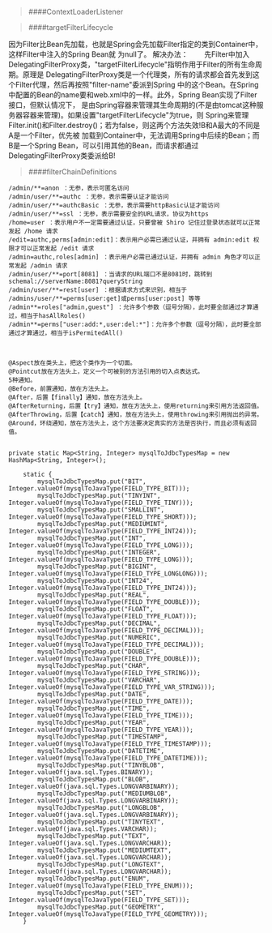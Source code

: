>####ContextLoaderListener


>####targetFilterLifecycle

因为Filter比Bean先加载，也就是Spring会先加载Filter指定的类到Container中，这样Filter中注入的Spring Bean就 
为null了。 
解决办法： 
  先Filter中加入DelegatingFilterProxy类，"targetFilterLifecycle"指明作用于Filter的所有生命周期。原理是 
DelegatingFilterProxy类是一个代理类，所有的请求都会首先发到这个Filter代理，然后再按照"filter-name"委派到Spring 
中的这个Bean。在Spring中配置的Bean的name要和web.xml中的一样。此外，Spring Bean实现了Filter接口，但默认情况下， 
是由Spring容器来管理其生命周期的(不是由tomcat这种服务器容器来管理)。如果设置"targetFilterLifecycle"为true，则 
Spring来管理Filter.init()和Filter.destroy()；若为false，则这两个方法失效!B和A最大的不同是A是一个Filter，优先被 
加载到Container中，无法调用Spring中后续的Bean；而B是一个Spring Bean，可以引用其他的Bean，而请求都通过 
DelegatingFilterProxy类委派给B!

>####filterChainDefinitions
  
    /admin/**=anon ：无参，表示可匿名访问
    /admin/user/**=authc ：无参，表示需要认证才能访问
    /admin/user/**=authcBasic ：无参，表示需要httpBasic认证才能访问
    /admin/user/**=ssl ：无参，表示需要安全的URL请求，协议为https
    /home=user ：表示用户不一定需要通过认证，只要曾被 Shiro 记住过登录状态就可以正常发起 /home 请求
    /edit=authc,perms[admin:edit]：表示用户必需已通过认证，并拥有 admin:edit 权限才可以正常发起 /edit 请求
    /admin=authc,roles[admin] ：表示用户必需已通过认证，并拥有 admin 角色才可以正常发起 /admin 请求
    /admin/user/**=port[8081] ：当请求的URL端口不是8081时，跳转到schemal://serverName:8081?queryString
    /admin/user/**=rest[user] ：根据请求方式来识别，相当于 /admins/user/**=perms[user:get]或perms[user:post] 等等
    /admin**=roles["admin,guest"] ：允许多个参数（逗号分隔），此时要全部通过才算通过，相当于hasAllRoles()
    /admin**=perms["user:add:*,user:del:*"]：允许多个参数（逗号分隔），此时要全部通过才算通过，相当于isPermitedAll()


    
    @Aspect放在类头上，把这个类作为一个切面。
    @Pointcut放在方法头上，定义一个可被别的方法引用的切入点表达式。
    5种通知。
    @Before，前置通知，放在方法头上。
    @After，后置【finally】通知，放在方法头上。
    @AfterReturning，后置【try】通知，放在方法头上，使用returning来引用方法返回值。
    @AfterThrowing，后置【catch】通知，放在方法头上，使用throwing来引用抛出的异常。
    @Around，环绕通知，放在方法头上，这个方法要决定真实的方法是否执行，而且必须有返回值。
    
    
    private static Map<String, Integer> mysqlToJdbcTypesMap = new HashMap<String, Integer>();
     
        static {
            mysqlToJdbcTypesMap.put("BIT", Integer.valueOf(mysqlToJavaType(FIELD_TYPE_BIT)));
            mysqlToJdbcTypesMap.put("TINYINT", Integer.valueOf(mysqlToJavaType(FIELD_TYPE_TINY)));
            mysqlToJdbcTypesMap.put("SMALLINT", Integer.valueOf(mysqlToJavaType(FIELD_TYPE_SHORT)));
            mysqlToJdbcTypesMap.put("MEDIUMINT", Integer.valueOf(mysqlToJavaType(FIELD_TYPE_INT24)));
            mysqlToJdbcTypesMap.put("INT", Integer.valueOf(mysqlToJavaType(FIELD_TYPE_LONG)));
            mysqlToJdbcTypesMap.put("INTEGER", Integer.valueOf(mysqlToJavaType(FIELD_TYPE_LONG)));
            mysqlToJdbcTypesMap.put("BIGINT", Integer.valueOf(mysqlToJavaType(FIELD_TYPE_LONGLONG)));
            mysqlToJdbcTypesMap.put("INT24", Integer.valueOf(mysqlToJavaType(FIELD_TYPE_INT24)));
            mysqlToJdbcTypesMap.put("REAL", Integer.valueOf(mysqlToJavaType(FIELD_TYPE_DOUBLE)));
            mysqlToJdbcTypesMap.put("FLOAT", Integer.valueOf(mysqlToJavaType(FIELD_TYPE_FLOAT)));
            mysqlToJdbcTypesMap.put("DECIMAL", Integer.valueOf(mysqlToJavaType(FIELD_TYPE_DECIMAL)));
            mysqlToJdbcTypesMap.put("NUMERIC", Integer.valueOf(mysqlToJavaType(FIELD_TYPE_DECIMAL)));
            mysqlToJdbcTypesMap.put("DOUBLE", Integer.valueOf(mysqlToJavaType(FIELD_TYPE_DOUBLE)));
            mysqlToJdbcTypesMap.put("CHAR", Integer.valueOf(mysqlToJavaType(FIELD_TYPE_STRING)));
            mysqlToJdbcTypesMap.put("VARCHAR", Integer.valueOf(mysqlToJavaType(FIELD_TYPE_VAR_STRING)));
            mysqlToJdbcTypesMap.put("DATE", Integer.valueOf(mysqlToJavaType(FIELD_TYPE_DATE)));
            mysqlToJdbcTypesMap.put("TIME", Integer.valueOf(mysqlToJavaType(FIELD_TYPE_TIME)));
            mysqlToJdbcTypesMap.put("YEAR", Integer.valueOf(mysqlToJavaType(FIELD_TYPE_YEAR)));
            mysqlToJdbcTypesMap.put("TIMESTAMP", Integer.valueOf(mysqlToJavaType(FIELD_TYPE_TIMESTAMP)));
            mysqlToJdbcTypesMap.put("DATETIME", Integer.valueOf(mysqlToJavaType(FIELD_TYPE_DATETIME)));
            mysqlToJdbcTypesMap.put("TINYBLOB", Integer.valueOf(java.sql.Types.BINARY));
            mysqlToJdbcTypesMap.put("BLOB", Integer.valueOf(java.sql.Types.LONGVARBINARY));
            mysqlToJdbcTypesMap.put("MEDIUMBLOB", Integer.valueOf(java.sql.Types.LONGVARBINARY));
            mysqlToJdbcTypesMap.put("LONGBLOB", Integer.valueOf(java.sql.Types.LONGVARBINARY));
            mysqlToJdbcTypesMap.put("TINYTEXT", Integer.valueOf(java.sql.Types.VARCHAR));
            mysqlToJdbcTypesMap.put("TEXT", Integer.valueOf(java.sql.Types.LONGVARCHAR));
            mysqlToJdbcTypesMap.put("MEDIUMTEXT", Integer.valueOf(java.sql.Types.LONGVARCHAR));
            mysqlToJdbcTypesMap.put("LONGTEXT", Integer.valueOf(java.sql.Types.LONGVARCHAR));
            mysqlToJdbcTypesMap.put("ENUM", Integer.valueOf(mysqlToJavaType(FIELD_TYPE_ENUM)));
            mysqlToJdbcTypesMap.put("SET", Integer.valueOf(mysqlToJavaType(FIELD_TYPE_SET)));
            mysqlToJdbcTypesMap.put("GEOMETRY", Integer.valueOf(mysqlToJavaType(FIELD_TYPE_GEOMETRY)));
        }

